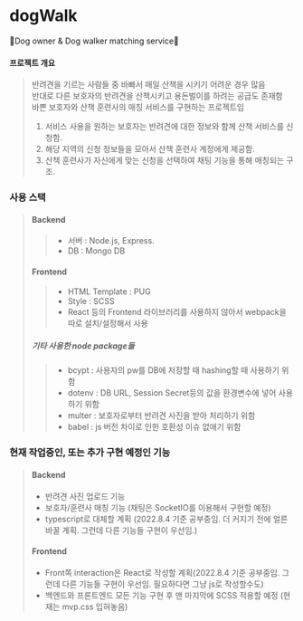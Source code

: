 # dogWalk
🐶Dog owner &amp; Dog walker matching service🐶
#### 프로젝트 개요
> 반려견을 기르는 사람들 중 바빠서 매일 산책을 시키기 어려운 경우 많음   
> 반대로 다른 보호자의 반려견을 산책시키고 용돈벌이를 하려는 공급도 존재함   
> 바쁜 보호자와 산책 훈련사의 매칭 서비스를 구현하는 프로젝트임   
> 1. 서비스 사용을 원하는 보호자는 반려견에 대한 정보와 함께 산책 서비스를 신청함.   
> 2. 해당 지역의 신청 정보들을 모아서 산책 훈련사 계정에게 제공함.   
> 3. 산책 훈련사가 자신에게 맞는 신청을 선택하여 채팅 기능을 통해 매칭되는 구조.   

### 사용 스택
>#### Backend
>> * 서버 : Node.js, Express.  
>> * DB : Mongo DB
>#### Frontend
>> * HTML Template : PUG  
>> * Style : SCSS   
>> * React 등의 Frontend 라이브러리를 사용하지 않아서 webpack을 따로 설치/설정해서 사용   
>##### 기타 사용한 node package들
>> * bcypt : 사용자의 pw를 DB에 저장할 때 hashing할 때 사용하기 위함   
>> * dotenv : DB URL, Session Secret등의 값을 환경변수에 넣어 사용하기 위함  
>> * multer : 보호자로부터 반려견 사진을 받아 처리하기 위함   
>> * babel : js 버전 차이로 인한 호환성 이슈 없애기 위함     

### 현재 작업중인, 또는 추가 구현 예정인 기능
> #### Backend
> * 반려견 사진 업로드 기능
> * 보호자/훈련사 매칭 기능 (채팅은 SocketIO를 이용해서 구현할 예정)
> * typescript로 대체할 계획 (2022.8.4 기준 공부중임. 더 커지기 전에 얼른 바꿀 계획. 그런데 다른 기능들 구현이 우선임.)
> #### Frontend
> * Front쪽 interaction은 React로 작성할 계획(2022.8.4 기준 공부중임. 그런데 다른 기능들 구현이 우선임. 필요하다면 그냥 js로 작성할수도)
> * 백엔드와 프론트엔드 모든 기능 구현 후 맨 마지막에 SCSS 적용할 예정 (현재는 mvp.css 입혀놓음)





